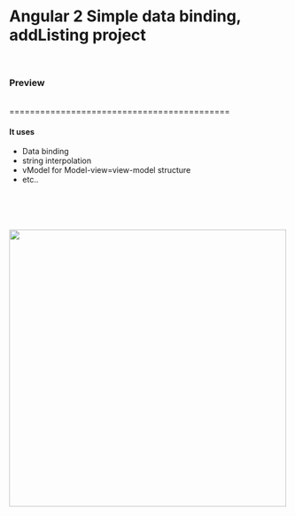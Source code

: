 # Angular 2 Simple data binding, addListing project

<br>
<h3>Preview</h3>
<br>
===========================================
<br>
<h4>It uses </h4>
<ul> 
<li>Data binding</li>
<li>string interpolation</li>
<li>vModel for Model-view=view-model structure</li>
<li>etc..</li>

</ul>
<br>
<br>
<br>
<br>
<img height= 500 src="https://media.giphy.com/media/26BGP0xNuvpei1pLy/source.gif">
